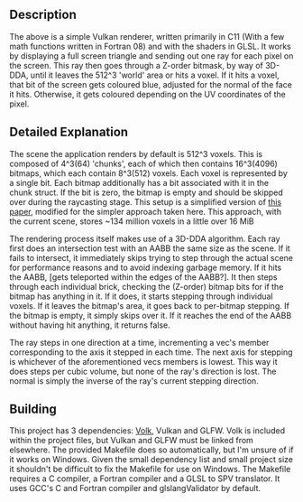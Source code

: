 ## Description

The above is a simple Vulkan renderer, written primarily in C11 (With a few math functions written in Fortran 08) and with the shaders in GLSL. It works by displaying a full screen triangle and sending out one ray for each pixel on the screen. This ray then goes through a Z-order bitmask, by way of 3D-DDA, until it leaves the 512^3 'world' area or hits a voxel. If it hits a voxel, that bit of the screen gets coloured blue, adjusted for the normal of the face it hits. Otherwise, it gets coloured depending on the UV coordinates of the pixel.

## Detailed Explanation

The scene the application renders by default is 512^3 voxels. This is composed of 4^3(64) 'chunks', each of which then contains 16^3(4096) bitmaps, which each contain 8^3(512) voxels. Each voxel is represented by a single bit. Each bitmap additionally has a bit associated with it in the chunk struct. If the bit is zero, the bitmap is empty and should be skipped over during the raycasting stage. This setup is a simplified version of [this paper](https://studenttheses.uu.nl/handle/20.500.12932/20460), modified for the simpler approach taken here. This approach, with the current scene, stores ~134 million voxels in a little over 16 MiB

The rendering process itself makes use of a 3D-DDA algorithm. Each ray first does an intersection test with an AABB the same size as the scene. If it fails to intersect, it immediately skips trying to step through the actual scene for performance reasons and to avoid indexing garbage memory. If it hits the AABB, [gets teleported within the edges of the AABB?]. It then steps through each individual brick, checking the (Z-order) bitmap bits for if the bitmap has anything in it. If it does, it starts stepping through individual voxels. If it leaves the bitmap's area, it goes back to per-bitmap stepping. If the bitmap is empty, it simply skips over it. If it reaches the end of the AABB without having hit anything, it returns false.

The ray steps in one direction at a time, incrementing a vec's member corresponding to the axis it stepped in each time. The next axis for stepping is whichever of the aforementioned vecs members is lowest. This way it does steps per cubic volume, but none of the ray's direction is lost. The normal is simply the inverse of the ray's current stepping direction.

## Building

This project has 3 dependencies: [Volk](https://github.com/zeux/volk/), Vulkan and GLFW. Volk is included within the project files, but Vulkan and GLFW must be linked from elsewhere. The provided Makefile does so automatically, but I'm unsure of if it works on Windows. Given the small dependency list and small project size it shouldn't be difficult to fix the Makefile for use on Windows. The Makefile requires a C compiler, a Fortran compiler and a GLSL to SPV translator. It uses GCC's C and Fortran compiler and glslangValidator by default.

